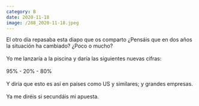 ```yaml
--- 
category: B 
date: 2020-11-18 
image: /288_2020-11-18.jpeg 
--- 
```


El otro día repasaba esta diapo que os comparto ¿Pensáis que en dos años la situación ha cambiado? ¿Poco o mucho?<br><br>Yo me lanzaría a la piscina y daría las siguientes nuevas cifras:<br><br>95% - 20% - 80%<br><br>Y diría que esto es así en países como US y similares; y grandes empresas. <br><br>Ya me diréis si secundáis mi apuesta.